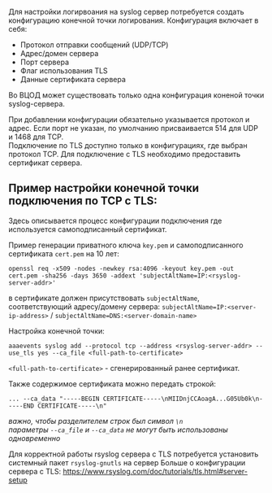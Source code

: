 

Для настройки логирвоания на syslog сервер потребуется создать конфигурацию конечной точки логирования. Конфигурация включает в себя:
- Протокол отправки сообщений (UDP/TCP)
- Адрес/домен сервера
- Порт сервера
- Флаг использования TLS
- Данные сертификата сервера

Во ВЦОД может существовать только одна конфигурация коненой точки syslog-сервера.

При добавлении конфигурации обязательно указывается протокол и адрес. Если порт не указан, по умолчанию присваивается 514 для UDP и 1468 для TCP.  
Подключение по TLS доступно только в конфигурациях, где выбран протокол TCP. Для подключение с TLS необходимо предоставить сертификат сервера.

## Пример настройки конечной точки подключения по TCP с TLS:  

Здесь описывается процесс конфигурации подключения где используется самоподписанный сертификат.  

Пример генерации приватного ключа `key.pem` и самоподписанного сертификата `cert.pem` на 10 лет:  
```
openssl req -x509 -nodes -newkey rsa:4096 -keyout key.pem -out cert.pem -sha256 -days 3650 -addext 'subjectAltName=IP:<rsyslog-server-addr>'
```  

в сертификате должен присутствовать `subjectAltName`, соответствующий адресу/домену сервера:
`subjectAltName=IP:<server-ip-address>` / `subjectAltName=DNS:<server-domain-name>`

Настройка конечной точки:

```
aaaevents syslog add --protocol tcp --address <rsyslog-server-addr> --use_tls yes --ca_file <full-path-to-certificate>
```  

`<full-path-to-certificate>` - сгенерированный ранее сертификат.

Также содержимое сертификата можно передать строкой:

```
... --ca_data "-----BEGIN CERTIFICATE-----\nMIIDnjCCAoagA...G05Ub0k\n-----END CERTIFICATE-----\n"
```
*важно, чтобы разделителем строк был символ `\n`*  
*параметры `--ca_file` и `--ca_data` не могут быть использованы одновременно*  

Для корректной работы rsyslog сервера с TLS потребуется установить системный пакет `rsyslog-gnutls` на сервер
Больше о конфигурации сервера с TLS: https://www.rsyslog.com/doc/tutorials/tls.html#server-setup